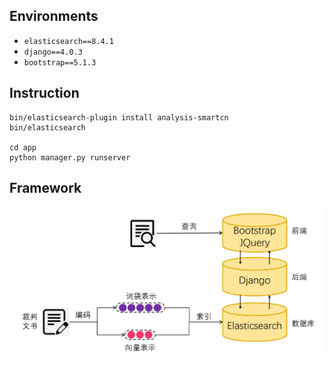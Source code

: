 ## Environments
- `elasticsearch==8.4.1`
- `django==4.0.3`
- `bootstrap==5.1.3`

## Instruction
```
bin/elasticsearch-plugin install analysis-smartcn
bin/elasticsearch

cd app
python manager.py runserver
```

## Framework
![](doc/imgs/framework.png)
